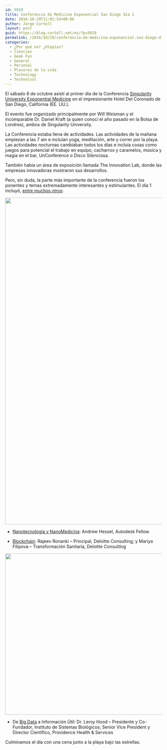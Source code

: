 ```yaml
---
id: 5919
title: Conferencia de Medicina Exponencial San Diego día 1
date: 2016-10-29T11:01:54+00:00
author: Jorge Cortell
layout: post
guid: https://blog.cortell.net/es/?p=5919
permalink: /2016/10/29/conferencia-de-medicina-exponencial-san-diego-dia-1/
categories:
  - ¿Por qué no? ¿Utopías?
  - Ciencias
  - Geek Fun
  - General
  - Personal
  - Placeres de la vida
  - Technology
  - Technolust
---
```

El sábado 8 de octubre asistí al primer día de la Conferencia <a href="https://exponential.singularityu.org/medicine/2016program/" target="_blank">Singularity University Exponential Medicine</a> en el impresionante Hotel Del Coronado de San Diego, California (EE. UU.).

El evento fue organizado principalmente por Will Weisman y el incomparable Dr. Daniel Kraft (a quien conocí el año pasado en la Bolsa de Londres), ambos de Singularity University.

La Conferencia estaba llena de actividades. Las actividades de la mañana empiezan a las 7 am e incluían yoga, meditación, arte y correr por la playa. Las actividades nocturnas cambiaban todos los días e incluía cosas como juegos para potencial el trabajo en equipo, cacharros y caramelos, música y magia en el bar, UnConference o Disco Silenciosa.

También había un área de exposición llamada The Innovation Lab, donde las empresas innovadoras mostraron sus desarrollos.

Pero, sin duda, la parte más importante de la conferencia fueron los ponentes y temas extremadamente interesantes y estimulantes. El día 1 incluyó, [entre muchos otros](https://exponential.singularityu.org/medicine/2016program/):

<img class="alignnone size-medium" src="https://farm6.staticflickr.com/5698/30599603375_162f04cf8a_k.jpg" alt="" width="2048" height="1048" />

  * [Nanotecnología y NanoMedicina](https://singularityhub.com/2015/11/13/exponential-medicine-the-most-advanced-nanotechnology-today-is-already-inside-you/): Andrew Hessel, Autodesk Fellow

  * [Blockchain](https://singularityhub.com/2015/11/12/exponential-medicine-health-data-discomfort-blockchain-is-the-cure/): Rajeev Ronanki – Principal, Deloitte Consulting; y Mariya Filipova – Transformación Sanitaria, Deloitte Consulting

<img class="alignnone size-medium" src="https://farm6.staticflickr.com/5797/29967502074_f9fef36f9f_b.jpg" alt="" width="1024" height="517" />

  * De [Big Data](https://singularityhub.com/2016/05/16/mits-sandy-pentland-big-data-can-be-a-profoundly-humanizing-force-in-industry/) a Información Útil: Dr. Leroy Hood – Presidente y Co-Fundador, Instituto de Sistemas Biológicos; Senior Vice President y Director Científico, Providence Health & Services

Culminamos el día con una cena junto a la playa bajo las estrellas.